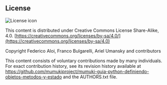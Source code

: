 ## License
![License icon](https://licensebuttons.net/l/by-sa/3.0/88x31.png)

This content is distributed under Creative Commons License Share-Alike, 4.0. [https://creativecommons.org/licenses/by-sa/4.0/](https://creativecommons.org/licenses/by-sa/4.0)

Copyright Federico Aloi, Franco Bulgarelli, Ariel Umansky and contributors

This content consists of voluntary contributions made by many
individuals. For exact contribution history, see its revision history
available at https://github.com/mumukiproject/mumuki-guia-python-definiendo-objetos-metodos-y-estado and the AUTHORS.txt file.


